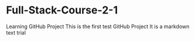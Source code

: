 # Full-Stack-Course-2-1
Learning GitHub Project 
This is the first test GitHub Project 
It is a markdown text trial
